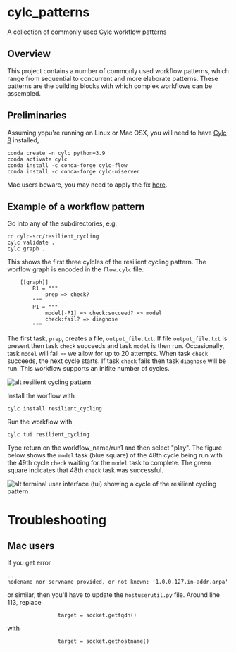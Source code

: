 # cylc_patterns

A collection of commonly used [Cylc](https://www.cylc.org) workflow patterns 

## Overview

This project contains a number of commonly used workflow patterns, which range from sequential to concurrent and more elaborate patterns. These patterns 
are the building blocks with which complex workflows can be assembled.

## Preliminaries

Assuming yopu're running on Linux or Mac OSX, you will need to have [Cylc 8](https://cylc.github.io/cylc-doc/stable/html/) installed,
```
conda create -n cylc python=3.9
conda activate cylc
conda install -c conda-forge cylc-flow
conda install -c conda-forge cylc-uiserver
```

Mac users beware, you may need to apply the fix [here](#mac-users).

## Example of a workflow pattern

Go into any of the subdirectories, e.g.
```
cd cylc-src/resilient_cycling
cylc validate .
cylc graph .
```
This shows the first three cylcles of the resilient cycling pattern. The worflow graph is encoded in the `flow.cylc` file.
```
    [[graph]]
        R1 = """
            prep => check?
        """
        P1 = """
            model[-P1] => check:succeed? => model
            check:fail? => diagnose
        """
```
The first task, `prep`, creates a file, `output_file.txt`. If file `output_file.txt` is present then task `check` succeeds and task `model` is then run. Occasionally, task `model` will fail -- we allow for up to 20 attempts. When task `check` succeeds, the next cycle starts. If task `check` fails then task `diagnose` will be run. This workflow supports an inifite number of cycles.

![alt resilient cycling pattern](https://github.com/pletzer/cylc_patterns/blob/main/figures/resilient_cycling.png?raw=true)

Install the worflow with
```
cylc install resilient_cycling
```

Run the workflow with
```
cylc tui resilient_cycling
```
Type return on the workflow_name/run1 and then select "play". The figure below shows the `model` task (blue square) of the 48th cycle being run with the 49th cycle `check` waiting for the `model` task to complete. The green square indicates that 48th `check` task was successful.

![alt terminal user interface (tui) showing a cycle of the resilient cycling pattern](https://github.com/pletzer/cylc_patterns/blob/main/figures/resilient_cycling_tui.png?raw=true)


# Troubleshooting

## Mac users

If you get error
```
...
nodename nor servname provided, or not known: '1.0.0.127.in-addr.arpa'
```
or similar, then you'll have to update the `hostuserutil.py` file. Around line 113, replace
```
                target = socket.getfqdn()
```
with 
```
                target = socket.gethostname()
```




